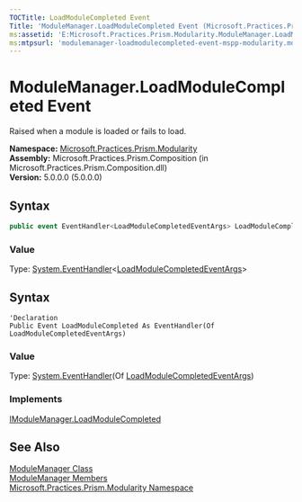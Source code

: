 ```yaml
---
TOCTitle: LoadModuleCompleted Event
Title: 'ModuleManager.LoadModuleCompleted Event (Microsoft.Practices.Prism.Modularity)'
ms:assetid: 'E:Microsoft.Practices.Prism.Modularity.ModuleManager.LoadModuleCompleted'
ms:mtpsurl: 'modulemanager-loadmodulecompleted-event-mspp-modularity.md'
---
```



# ModuleManager.LoadModuleCompleted Event

Raised when a module is loaded or fails to load.

**Namespace:** [Microsoft.Practices.Prism.Modularity](/patterns-practices/reference/mspp-modularity-namespace)  
**Assembly:** Microsoft.Practices.Prism.Composition (in Microsoft.Practices.Prism.Composition.dll)  
**Version:** 5.0.0.0 (5.0.0.0)

## Syntax

```C#
public event EventHandler<LoadModuleCompletedEventArgs> LoadModuleCompleted
```

### Value

Type: [System.EventHandler](http://msdn.microsoft.com/en-us/library/db0etb8x)&lt;[LoadModuleCompletedEventArgs](/patterns-practices/reference/loadmodulecompletedeventargs-class-mspp-modularity)&gt;


## Syntax

```VB
'Declaration
Public Event LoadModuleCompleted As EventHandler(Of LoadModuleCompletedEventArgs)
```
### Value

Type: [System.EventHandler](http://msdn.microsoft.com/en-us/library/db0etb8x)(Of [LoadModuleCompletedEventArgs](/patterns-practices/reference/loadmodulecompletedeventargs-class-mspp-modularity))

### Implements

[IModuleManager.LoadModuleCompleted](/patterns-practices/reference/imodulemanager-loadmodulecompleted-event-mspp-modularity)

## See Also

[ModuleManager Class](/patterns-practices/reference/modulemanager-class-mspp-modularity)  
[ModuleManager Members](/patterns-practices/reference/modulemanager-members-mspp-modularity)  
[Microsoft.Practices.Prism.Modularity Namespace](/patterns-practices/reference/mspp-modularity-namespace)  